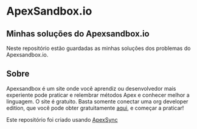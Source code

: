 # ApexSandbox.io 

## Minhas soluções do Apexsandbox.io 

Neste repositório estão guardadas as minhas soluções dos problemas do Apexsandbox.io.  

## Sobre
Apexsandbox é um site onde você aprendiz ou desenvolvedor mais experiente pode praticar e relembrar métodos Apex e conhecer melhor a linguagem. 
O site é gratuito. Basta somente conectar uma org developer edition, que você pode obter gratuitamente [aqui](https://developer.salesforce.com/signup), e começar a praticar!

Este repositório foi criado usando [ApexSync](https://github.com/Sarsewar/ApexSync)


